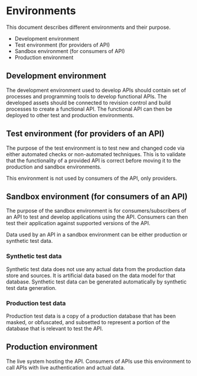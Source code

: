 # Environments

This document describes different environments and their purpose.

- Development environment
- Test environment (for providers of API)
- Sandbox environment (for consumers of API)
- Production environment

## Development environment

The development environment used to develop APIs should contain set of processes
and programming tools to develop functional APIs.
The developed assets should be connected to revision control and build processes
to create a functional API. The functional API can then be deployed to other test
and production environments.

## Test environment (for providers of an API)

The purpose of the test environment is to test new and changed code via either
automated checks or non-automated techniques.
This is to validate that the functionality of a provided API is correct before
moving it to the production and sandbox environments.

This environment is not used by consumers of the API, only providers.

## Sandbox environment (for consumers of an API)

The purpose of the sandbox environment is for consumers/subscribers of an API to
test and develop applications using the API.
Consumers can then test their application against supported versions of the API.

Data used by an API in a sandbox environment can be either production or
synthetic test data.

### Synthetic test data

Synthetic test data does not use any actual data from the production data store
and sources. It is artificial data based on the data model for that database.
Synthetic test data can be generated automatically by synthetic test data generation.

### Production test data

Production test data is a copy of a production database that has been masked,
or obfuscated, and subsetted to represent a portion of the database that is
relevant to test the API.

## Production environment

The live system hosting the API. Consumers of APIs use this environment to call
APIs with live authentication and actual data.
